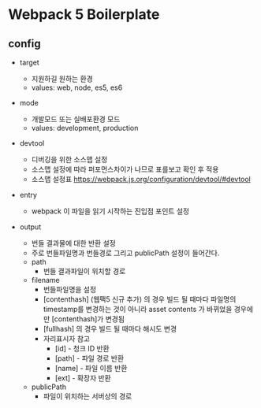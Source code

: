 # Webpack 5 Boilerplate

## config

- target

  - 지원하길 원하는 환경
  - values: web, node, es5, es6

- mode

  - 개발모드 또는 실배포환경 모드
  - values: development, production

- devtool

  - 디버깅을 위한 소스맵 설정
  - 소스맵 설정에 따라 퍼포먼스차이가 나므로 표를보고 확인 후 적용
  - 소스맵 설정표
    <https://webpack.js.org/configuration/devtool/#devtool>

- entry

  - webpack 이 파일을 읽기 시작하는 진입점 포인트 설정

- output

  - 번들 결과물에 대한 반환 설정
  - 주로 번들파일명과 번들경로 그리고 publicPath 설정이 들어간다.
  - path
    - 번들 결과파일이 위치할 경로
  - filename
    - 번들파일명을 설정
    - [contenthash] (웹팩5 신규 추가) 의 경우 빌드 될 때마다 파일명의 timestamp를 변경하는 것이 아니라 asset contents 가 바뀌었을 경우에만 [contenthash]가 변경됨
    - [fullhash] 의 경우 빌드 될 때마다 해시도 변경
    - 자리표시자 참고
      - [id] - 청크 ID 반환
      - [path] - 파일 경로 반환
      - [name] - 파일 이름 반환
      - [ext] - 확장자 반환
  - publicPath
    - 파일이 위치하는 서버상의 경로
